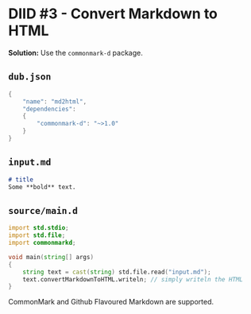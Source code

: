 # DIID #3 - Convert Markdown to HTML

**Solution:** Use the `commonmark-d` package.

## `dub.json`

```d
{
    "name": "md2html",
    "dependencies":
    {
        "commonmark-d": "~>1.0"
    }
}
```

## `input.md`

```md
# title
Some **bold** text.
```

## `source/main.d`

```d
import std.stdio;
import std.file;
import commonmarkd;

void main(string[] args)
{
    string text = cast(string) std.file.read("input.md");
    text.convertMarkdownToHTML.writeln; // simply writeln the HTML
}
``` 

CommonMark and Github Flavoured Markdown are supported.